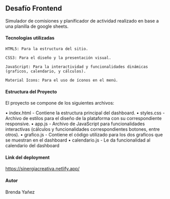 ## Desafío Frontend
Simulador de comisiones y planificador de actividad realizado en base a una planilla de google sheets.

#### Tecnologías utilizadas
    HTML5: Para la estructura del sitio.
    
    CSS3: Para el diseño y la presentación visual.
    
    JavaScript: Para la interactividad y funcionalidades dinámicas (graficos, calendario, y cálculos).
    
    Material Icons: Para el uso de íconos en el menú.

#### Estructura del Proyecto
El proyecto se compone de los siguientes archivos:

  • index.html - Contiene la estructura principal del dashboard.
  • styles.css - Archivo de estilos para el diseño de la plataforma con su correspondiente responsive.
  • app.js - Archivo de JavaScript para funcionalidades interactivas (cálculos y funcionalidades correspondientes botones, entre otros).
  • grafico.js - Contiene el código utilizado para los dos graficos que se muestran en el dashboard
  • calendario.js - Le da funcionalidad al calendario del dashboard

#### Link del deployment

https://sinergiacreativa.netlify.app/

#### Autor
Brenda Yañez
